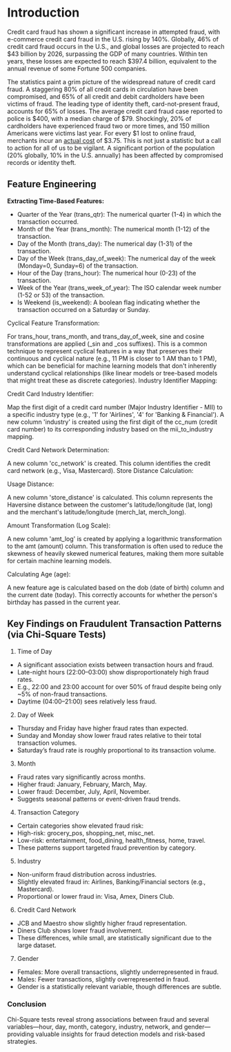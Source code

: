 # Introduction

Credit card fraud has shown a significant increase in attempted fraud, with e-commerce credit card fraud in the U.S. rising by 140%. Globally, 46% of credit card fraud occurs in the U.S., and global losses are projected to reach $43 billion by 2026, surpassing the GDP of many countries. Within ten years, these losses are expected to reach $397.4 billion, equivalent to the annual revenue of some Fortune 500 companies.

The statistics paint a grim picture of the widespread nature of credit card fraud. A staggering 80% of all credit cards in circulation have been compromised, and 65% of all credit and debit cardholders have been victims of fraud. The leading type of identity theft, card-not-present fraud, accounts for 65% of losses. The average credit card fraud case reported to police is $400, with a median charge of $79. Shockingly, 20% of cardholders have experienced fraud two or more times, and 150 million Americans were victims last year. For every $1 lost to online fraud, merchants incur an [actual cost](https://merchantcostconsulting.com/lower-credit-card-processing-fees/credit-card-fraud-statistics/) of $3.75. This is not just a statistic but a call to action for all of us to be vigilant. A significant portion of the population (20% globally, 10% in the U.S. annually) has been affected by compromised records or identity theft.

<!-- ## About the Dataset

This is a simulated credit card transaction dataset containing legitimate and fraud transactions from the duration 1st Jan 2019 - 31st Dec 2020. It covers credit cards of 1000 customers doing transactions with a pool of 800 merchants.

## Source of Simulation

This was generated using Sparkov Data Generation | Github tool created by Brandon Harris. This simulation was run for the duration - 1 Jan 2019 to 31 Dec 2020. The files were combined and converted into a standard format.

The simulator has certain pre-defined list of merchants, customers and transaction categories. And then using a python library called "faker", and with the number of customers, merchants that you mention during simulation, an intermediate list is created.

After this, depending on the profile you choose for e.g. "adults 2550 female rural.json" (which means simulation properties of adult females in the age range of 25-50 who are from rural areas), the transactions are created. Say, for this profile, you could check "Sparkov | Github | adults_2550_female_rural.json", there are parameter value ranges defined in terms of min, max transactions per day, distribution of transactions across days of the week and normal distribution properties (mean, standard deviation) for amounts in various categories. Using these measures of distributions, the transactions are generated using faker.

What I did was generate transactions across all profiles and then merged them together to create a more realistic representation of simulated transactions.

## Acknowledgements

Brandon Harris for his amazing work in creating this easy-to-use simulation tool for creating fraud transaction datasets. -->

## Feature Engineering

**Extracting Time-Based Features:**

- Quarter of the Year (trans_qtr): The numerical quarter (1-4) in which the transaction occurred.
- Month of the Year (trans_month): The numerical month (1-12) of the transaction.
- Day of the Month (trans_day): The numerical day (1-31) of the transaction.
- Day of the Week (trans_day_of_week): The numerical day of the week (Monday=0, Sunday=6) of the transaction.
- Hour of the Day (trans_hour): The numerical hour (0-23) of the transaction.
- Week of the Year (trans_week_of_year): The ISO calendar week number (1-52 or 53) of the transaction.
- Is Weekend (is_weekend): A boolean flag indicating whether the transaction occurred on a Saturday or Sunday.

Cyclical Feature Transformation:

For trans_hour, trans_month, and trans_day_of_week, sine and cosine transformations are applied (_sin and _cos suffixes). This is a common technique to represent cyclical features in a way that preserves their continuous and cyclical nature (e.g., 11 PM is closer to 1 AM than to 1 PM), which can be beneficial for machine learning models that don't inherently understand cyclical relationships (like linear models or tree-based models that might treat these as discrete categories).
Industry Identifier Mapping:

Credit Card Industry Identifier:

Map the first digit of a credit card number (Major Industry Identifier - MII) to a specific industry type (e.g., '1' for 'Airlines', '4' for 'Banking & Financial'). A new column 'industry' is created using the first digit of the cc_num (credit card number) to its corresponding industry based on the mii_to_industry mapping.

Credit Card Network Determination:

A new column 'cc_network' is created. This column identifies the credit card network (e.g., Visa, Mastercard).
Store Distance Calculation:

Usage Distance:

A new column 'store_distance' is calculated. This column represents the Haversine distance between the customer's latitude/longitude (lat, long) and the merchant's latitude/longitude (merch_lat, merch_long).

Amount Transformation (Log Scale):

A new column 'amt_log' is created by applying a logarithmic transformation to the amt (amount) column. This transformation is often used to reduce the skewness of heavily skewed numerical features, making them more suitable for certain machine learning models.

Calculating Age (age):

A new feature age is calculated based on the dob (date of birth) column and the current date (today). This correctly accounts for whether the person's birthday has passed in the current year.

## Key Findings on Fraudulent Transaction Patterns (via Chi-Square Tests)

1. Time of Day

- A significant association exists between transaction hours and fraud.
- Late-night hours (22:00–03:00) show disproportionately high fraud rates.
- E.g., 22:00 and 23:00 account for over 50% of fraud despite being only ~5% of non-fraud transactions.
- Daytime (04:00–21:00) sees relatively less fraud.

2. Day of Week

- Thursday and Friday have higher fraud rates than expected.
- Sunday and Monday show lower fraud rates relative to their total transaction volumes.
- Saturday’s fraud rate is roughly proportional to its transaction volume.

3. Month

- Fraud rates vary significantly across months.
- Higher fraud: January, February, March, May.
- Lower fraud: December, July, April, November.
- Suggests seasonal patterns or event-driven fraud trends.

4. Transaction Category

- Certain categories show elevated fraud risk:
- High-risk: grocery_pos, shopping_net, misc_net.
- Low-risk: entertainment, food_dining, health_fitness, home, travel.
- These patterns support targeted fraud prevention by category.

5. Industry

- Non-uniform fraud distribution across industries.
- Slightly elevated fraud in: Airlines, Banking/Financial sectors (e.g., Mastercard).
- Proportional or lower fraud in: Visa, Amex, Diners Club.

6. Credit Card Network

- JCB and Maestro show slightly higher fraud representation.
- Diners Club shows lower fraud involvement.
- These differences, while small, are statistically significant due to the large dataset.

7. Gender

- Females: More overall transactions, slightly underrepresented in fraud.
- Males: Fewer transactions, slightly overrepresented in fraud.
- Gender is a statistically relevant variable, though differences are subtle.

### Conclusion

Chi-Square tests reveal strong associations between fraud and several variables—hour, day, month, category, industry, network, and gender—providing valuable insights for fraud detection models and risk-based strategies.
